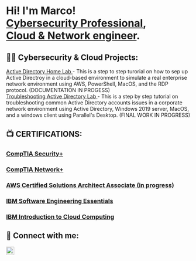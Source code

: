 <h1>Hi! I'm Marco! <br/> <a href="(https://linkedin.com/in/marco-posadas)">Cybersecurity Professional</a>, <br> <a href="https://github.com/marcopsd-dev">Cloud & Network engineer</a>.

<h2>👨‍💻 Cybersecurity & Cloud Projects:</h2>
<a href="https://www.github.com/marcopsd-dev/ActDrctLab"> Active Directory Home Lab </a>
  - This is a step to step turorial on how to sep up Active Directroy in a cloud-based environment to simulate a real enterprise network environment using AWS, PowerShell, MacOS, and the RDP protocol. (DOCUMENTATION IN PROGESS) <br>
<a href="https://www.github.com/marcopsd-dev/ADTShooting"> Troubleshooting Active Directory Lab </a>
  - This is a step by step tutorial on troubleshooting common Active Directory accounts issues in a corporate network environment using Active Directory, Windows 2019 server, MacOS, and a windows client using Parallel's Desktop. (FINAL WORK IN PROGRESS)

<h2>📺 CERTIFICATIONS:</h2>
<H3><a href="https://www.credly.com/badges/e9607fc6-10b9-4d05-affb-6f8bb02f5eb6/public_url">CompTIA Security+</a></H3>
<H3><a href="https://www.credly.com/badges/c75c7a43-52ef-4ac0-93a9-3908026395a9/public_url">CompTIA Network+</a></H3>
<H3><a href="">AWS Certified Solutions Architect Associate (in progress)</a></H3>
<H3><a href="https://www.credly.com/badges/24951604-3a72-450b-9083-77777ea63ebd/public_url">IBM Software Engineering Essentials</a></H3>
<H3><a href="https://www.coursera.org/account/accomplishments/verify/NQ3S18KRI2MF">IBM Introduction to Cloud Computing</a></H3>

<h2> 🤳 Connect with me:</h2>


[<img align="left" alt="Marco-Posadas | LinkedIn" width="22px" src="https://cdn.jsdelivr.net/npm/simple-icons@v3/icons/linkedin.svg" />][linkedin]




[linkedin]: https://linkedin.com/in/marco-posadas

<!--


Here are some ideas to get you started:

- 🔭 I’m currently working on ...
- 🌱 I’m currently learning ...
- 👯 I’m looking to collaborate on ...
- 🤔 I’m looking for help with ...
- 💬 Ask me about ...
- 📫 How to reach me: ...
- 😄 Pronouns: ...
- ⚡ Fun fact: ...
-->
